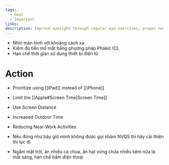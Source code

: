 ```yaml
---
tags:
  - Goal
  - Important
links: 
description: Improve eyesight through regular eye exercises, proper nutrition, and professional eye care.
---
```

- Nhìn màn hình với khoảng cách xa
- Kiếm đủ tiền mổ mắt bằng phương pháp Phakic ICL
- Hạn chế thời gian sử dụng thiết bị điện tử

# Action

- Prioritize using [[iPad]] instead of [[iPhone]]
- Limit the [[Apple#Screen Time|Screen Time]]
- Use Screen Distance
- Increased Outdoor Time
- Reducing Near-Work Activities

- Nếu đúng như bây giờ mình không được gọi khám NVQS thì hãy cải thiện thị lực đi
- Ngắm mặt trời, ăn nhiều cà chua, ăn hạt vừng chứa nhiều kẽm nữa là mắt sáng, hạn chế bấm điện thoại